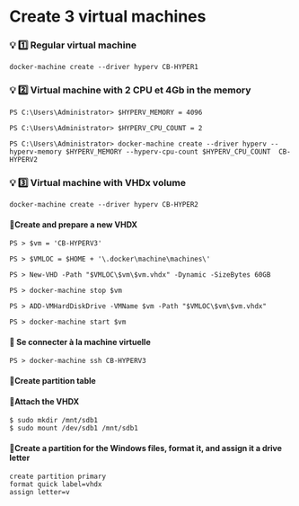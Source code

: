 # Create 3 virtual machines

### 💡 :one: Regular virtual machine

```
docker-machine create --driver hyperv CB-HYPER1
```
### 💡 :two: Virtual machine with 2 CPU et 4Gb in the memory

```
PS C:\Users\Administrator> $HYPERV_MEMORY = 4096
```
```
PS C:\Users\Administrator> $HYPERV_CPU_COUNT = 2
```
```
PS C:\Users\Administrator> docker-machine create --driver hyperv --hyperv-memory $HYPERV_MEMORY --hyperv-cpu-count $HYPERV_CPU_COUNT  CB-HYPERV2
```
### 💡 :three: Virtual machine with VHDx volume 

```
docker-machine create --driver hyperv CB-HYPER2
```

#### 📌Create and prepare a new VHDX
```
PS > $vm = 'CB-HYPERV3'
```
```
PS > $VMLOC = $HOME + '\.docker\machine\machines\'
```
```
PS > New-VHD -Path "$VMLOC\$vm\$vm.vhdx" -Dynamic -SizeBytes 60GB
```
```
PS > docker-machine stop $vm
```
```
PS > ADD-VMHardDiskDrive -VMName $vm -Path "$VMLOC\$vm\$vm.vhdx"
```
```
PS > docker-machine start $vm
```
#### 📌 Se connecter à la machine virtuelle
```
PS > docker-machine ssh CB-HYPERV3
```
#### 📌Create partition table


#### 📌Attach the VHDX
```
$ sudo mkdir /mnt/sdb1
$ sudo mount /dev/sdb1 /mnt/sdb1
```
#### 📌Create a partition for the Windows files, format it, and assign it a drive letter
```
create partition primary
format quick label=vhdx
assign letter=v
```


